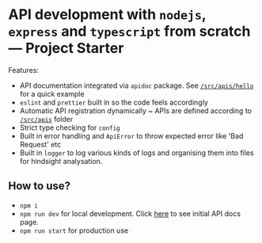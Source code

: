 # API development with `nodejs`, `express` and `typescript` from scratch — Project Starter

Features:

- API documentation integrated via `apidoc` package. See [`/src/apis/hello`](/src/apis/hello/index.ts) for a quick example
- `eslint` and `prettier` built in so the code feels accordingly
- Automatic API registration dynamically ~ APIs are defined according to [`/src/apis`](/src/apis/) folder
- Strict type checking for `config`
- Built in error handling and `ApiError` to throw expected error like 'Bad Request' etc
- Built in `logger` to log various kinds of logs and organising them into files for hindsight analysation.

## How to use?

- `npm i`
- `npm run dev` for local development. Click [here](http://localhost:3000/) to see initial API docs page.
- `npm run start` for production use
